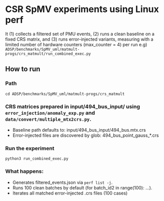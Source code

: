 # CSR SpMV experiments using Linux perf

It (1) collects a filtered set of PMU events, (2) runs a clean baseline on a fixed CRS matrix, and (3) runs error-injected variants, measuring with a limited number of hardware counters (max_counter = 4) per run
e.g) `ADSP/benchmarks/SpMV_uml/matmult-progs/crs_matmult/run_combined_exec.py`


## How to run
### Path
`cd ADSP/benchmarks/SpMV_uml/matmult-progs/crs_matmult`
### CRS matrices prepared in input/494_bus_input/ using `error_injection/anomaly_exp.py` and `data/convert/multiple_mtx2crs.py`.
- Baseline path defaults to: input/494_bus_input/494_bus.mtx.crs
- Error-injected files are discovered by glob: 494_bus_point_gauss_*.crs
### Run the experiment
`python3 run_combined_exec.py`

### What happens:
- Generates filtered_events.json via `perf list -j`.
- Runs 100 clean batches by default (for batch_id2 in range(100): ...).
- Iterates all matched error-injected .crs files (100 cases)



